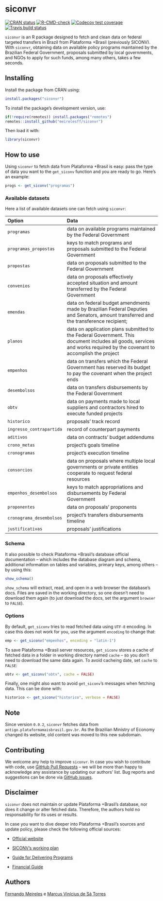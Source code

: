 
<!-- README.md is generated from README.Rmd. Please edit that file -->

# siconvr

<!-- badges: start -->

[![CRAN
status](https://www.r-pkg.org/badges/version/siconvr)](https://CRAN.R-project.org/package=siconvr)
[![R-CMD-check](https://github.com/meirelesff/siconvr/workflows/R-CMD-check/badge.svg)](https://github.com/meirelesff/siconvr/actions)
[![Codecov test
coverage](https://codecov.io/gh/meirelesff/siconvr/branch/main/graph/badge.svg)](https://codecov.io/gh/meirelesff/siconvr?branch=main)
[![Travis build
status](https://travis-ci.com/meirelesff/siconvr.svg?branch=main)](https://travis-ci.com/meirelesff/siconvr)
<!-- badges: end -->

`siconvr` is an R package designed to fetch and clean data on federal
targeted transfers in Brazil from Plataforma +Brasil (previously
SICONV). With `siconvr`, obtaining data on available policy programs
maintained by the Brazilian Federal Government, proposals submitted by
local governments, and NGOs to apply for such funds, among many others,
takes a few seconds.

## Installing

Install the package from CRAN using:

``` r
install.packages("siconvr")
```

To install the package’s development version, use:

``` r
if(!require(remotes)) install.packages("remotes")
remotes::install_github("meirelesff/siconvr")
```

Then load it with:

``` r
library(siconvr)
```

## How to use

Using `siconvr` to fetch data from Plataforma +Brasil is easy: pass the
type of data you want to the `get_siconv` function and you are ready to
go. Here’s an example:

``` r
progs <- get_siconv("programas")
```

### Available datasets

Here a list of available datasets one can fetch using `siconvr`:

| Option                   | Data                                                                                                                                                                   |
|:-------------------------|:-----------------------------------------------------------------------------------------------------------------------------------------------------------------------|
| `programas`              | data on available programs maintained by the Federal Government                                                                                                        |
| `programas_propostas`    | keys to match programs and proposals submitted to the Federal Government                                                                                               |
| `propostas`              | data on proposals submitted to the Federal Government                                                                                                                  |
| `convenios`              | data on proposals effectively accepted situation and amount transferred by the Federal Government                                                                      |
| `emendas`                | data on federal budget amendments made by Brazilian Federal Deputies and Senators, amount transferred and the transference recipient;                                  |
| `planos`                 | data on application plans submitted to the Federal Government. This document includes all goods, services and works required by the covenant to accomplish the project |
| `empenhos`               | data on transfers which the Federal Government has reserved its budget to pay the covenant when the project ends                                                       |
| `desembolsos`            | data on transfers disbursements by the Federal Government                                                                                                              |
| `obtv`                   | data on payments made to local suppliers and contractors hired to execute funded projects                                                                              |
| `historico`              | proposals’ track record                                                                                                                                                |
| `ingresso_contrapartida` | record of counterpart payments                                                                                                                                         |
| `aditivos`               | data on contracts’ budget addendums                                                                                                                                    |
| `crono_metas`            | project’s goals timeline                                                                                                                                               |
| `cronogramas`            | project’s execution timeline                                                                                                                                           |
| `consorcios`             | data on proposals where multiple local governments or private entities cooperate to request federal resources                                                          |
| `empenhos_desembolsos`   | keys to match appropriations and disbursements by Federal Government                                                                                                   |
| `proponentes`            | data on proposals’ proponents                                                                                                                                          |
| `cronograma_desembolsos` | project’s transfers disbursements timeline                                                                                                                             |
| `justificativas`         | proposals’ justifications                                                                                                                                              |

### Schema

It also possible to check Plataforma +Brasil’s database official
documentation – which includes the database diagram and schema,
additional information on tables and variables, primary keys, among
others – by using this:

``` r
show_schema()
```

`show_schema` will extract, read, and open in a web browser the
database’s docs. Files are saved in the working directory, so one
doesn’t need to download them again (to just download the docs, set the
argument `browser` to `FALSE`).

### Options

By default, `get_siconv` tries to read fetched data using `UTF-8`
encoding. In case this does not work for you, use the argument
`encoding` to change that:

``` r
emp <- get_siconv("empenhos", encoding = "latin-1")
```

To save Plataforma +Brasil server resources, `get_siconv` stores a cache
of fetched data in a folder in working directory named `cache` – so you
don’t need to download the same data again. To avoid cacheing date, set
`cache` to `FALSE`:

``` r
obtv <- get_siconv("obtv", cache = FALSE)
```

Finally, one might also want to avoid `get_siconv`’s messages when
fetching data. This can be done with:

``` r
historico <- get_siconv("historico", verbose = FALSE)
```

## Note

Since version `0.0.2`, `siconvr` fetches data from
`antigo.plataformamaisbrasil.gov.br`. As the Brazilian Ministry of
Economy changed its website, old content was moved to this new
subdomain.

## Contributing

We welcome any help to improve `siconvr`. In case you wish to contribute
with code, use [GitHub Pull
Requests](https://docs.github.com/pt/github/collaborating-with-issues-and-pull-requests/creating-a-pull-request)
– we will be more than happy to acknowledge any assistance by updating
our authors’ list. Bug reports and suggestions can be done via [GitHub
issues](https://github.com/meirelesff/siconvr/issues).

## Disclaimer

`siconvr` does not maintain or update Plataforma +Brasil’s database, nor
does it change or alter fetched data. Therefore, the authors hold no
responsability for its uses or results.

In case you want to dive deeper into Plataforma +Brasil’s sources and
update policy, please check the following official sources:

-   [Official website](http://plataformamaisbrasil.gov.br/)

-   [SICONV’s working
    plan](https://static.fecam.net.br/uploads/1542/arquivos/1302090_MODULO_A_SICONV_6_PLANO_DE_TRABALHO.pdf)

-   [Guide for Delivering
    Programs](http://plataformamaisbrasil.gov.br/images/Disponibilizacao_de_Programas.pdf)

-   [Financial
    Guide](http://plataformamaisbrasil.gov.br/images/manuais/M%C3%B3dulo_Fundo_a_Fundo/Tranfer%C3%AAncia/3_Manual_de_Cadastro_de_Conta_Banc%C3%A1ria_e_Empenho_-_Repassador_-_Transfer%C3%AAncia.pdf)

## Authors

[Fernando Meireles](https://fmeireles.com/) e [Marcus Vinícius de Sá
Torres](https://marcustorresz.github.io/)
